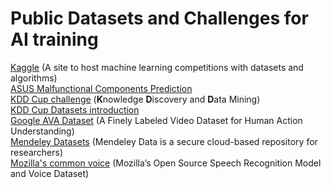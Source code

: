 # Public Datasets and Challenges for AI training
[Kaggle](https://www.kaggle.com/) (A site to host machine learning competitions with datasets and algorithms)  
[ASUS Malfunctional Components Prediction](https://www.kaggle.com/c/pakdd-cup-2014/data)  
[KDD Cup challenge](http://www.kdd.org/kdd-cup/view/kdd-cup-2016) (**K**nowledge **D**iscovery and **D**ata Mining)  
[KDD Cup Datasets introduction](http://www.jianshu.com/p/70be2e313df1)  
[Google AVA Dataset](https://research.google.com/ava/) (A Finely Labeled Video Dataset for Human Action Understanding)  
[Mendeley Datasets](https://data.mendeley.com/datasets) (Mendeley Data is a secure cloud-based repository for researchers)  
[Mozilla's common voice](https://voice.mozilla.org/data) (Mozilla’s Open Source Speech Recognition Model and Voice Dataset)  
